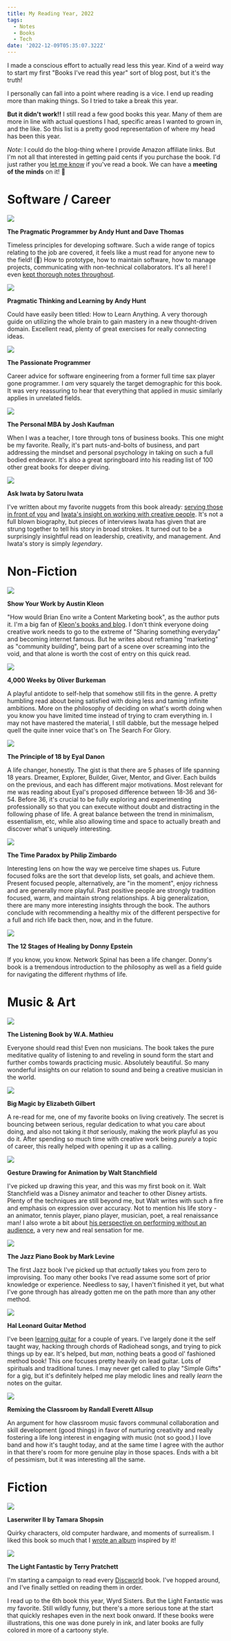 ```yaml
---
title: My Reading Year, 2022
tags:
  - Notes
  - Books
  - Tech
date: '2022-12-09T05:35:07.322Z'
---
```


I made a conscious effort to actually read less this year. Kind of a weird way to start my first "Books I've read this year" sort of blog post, but it's the truth!

I personally can fall into a point where reading is a vice. I end up reading more than making things. So I tried to take a break this year.

**But it didn't work!!** I still read a few good books this year. Many of them are more in line with actual questions I had, specific areas I wanted to grown in, and the like. So this list is a pretty good representation of where my head has been this year.

_Note_: I could do the blog-thing where I provide Amazon affiliate links. But I'm not all that interested in getting paid cents if you purchase the book. I'd just rather you [let me know](/contact) if you've read a book. We can have a **meeting of the minds** on it! 🧠

# Software / Career

<img src="https://padilla-media.s3.amazonaws.com/books/pragmatic.jpeg" className="article-book-image">

**The Pragmatic Programmer by Andy Hunt and Dave Thomas**

Timeless principles for developing software. Such a wide range of topics relating to the job are covered, it feels like a must read for anyone new to the field! (👋) How to prototype, how to maintain software, how to manage projects, communicating with non-technical collaborators. It's all here! I even [kept thorough notes throughout](/pragmaticprogramer).

<div className="clearfix">

<img src="https://padilla-media.s3.amazonaws.com/books/pragmaticThinking.jpeg" className="article-book-image">

**Pragmatic Thinking and Learning by Andy Hunt**

Could have easily been titled: How to Learn Anything. A very thorough guide on utilizing the whole brain to gain mastery in a new thought-driven domain. Excellent read, plenty of great exercises for really connecting ideas.

<div className="clearfix">

<img src="https://padilla-media.s3.amazonaws.com/books/passionateprog.jpeg" className="article-book-image">

**The Passionate Programmer**

Career advice for software engineering from a former full time sax player gone programmer. I _am_ very squarely the target demographic for this book. It was very reassuring to hear that everything that applied in music similarly applies in unrelated fields.

<div className="clearfix">

<img src="https://padilla-media.s3.amazonaws.com/books/personalmba.jpg" className="article-book-image">

**The Personal MBA by Josh Kaufman**

When I was a teacher, I tore through tons of business books. This one might be my favorite. Really, it's part nuts-and-bolts of business, and part addressing the mindset and personal psychology in taking on such a full bodied endeavor. It's also a great springboard into his reading list of 100 other great books for deeper diving.

<div className="clearfix">

<img src="https://padilla-media.s3.amazonaws.com/books/askiwata.jpg" className="article-book-image">

**Ask Iwata by Satoru Iwata**

I've written about my favorite nuggets from this book already: [serving those in front of you](/iwataontheinternet) and [Iwata's insight on working with creative people](/iwataonpeople). It's not a full blown biography, but pieces of interviews Iwata has given that are strung together to tell his story in broad strokes. It turned out to be a surprisingly insightful read on leadership, creativity, and management. And Iwata's story is simply _legendary_.

<div className="clearfix">

# Non-Fiction

<img src="https://padilla-media.s3.amazonaws.com/books/showyourwork.jpg" className="article-book-image">

**Show Your Work by Austin Kleon**

"How would Brian Eno write a Content Marketing book", as the author puts it. I'm a big fan of [Kleon's books and blog](https://austinkleon.com/). I don't think everyone doing creative work needs to go to the extreme of "Sharing something everyday" and becoming internet famous. But he writes about reframing "marketing" as "community building", being part of a scene over screaming into the void, and that alone is worth the cost of entry on this quick read.

<div className="clearfix">

<img src="https://padilla-media.s3.amazonaws.com/books/4000weeks.jpg" className="article-book-image">

**4,000 Weeks by Oliver Burkeman**

A playful antidote to self-help that somehow still fits in the genre. A pretty humbling read about being satisfied with doing less and taming infinite ambitions. More on the philosophy of deciding on what's worth doing when you know you have limited time instead of trying to cram everything in. I may not have mastered the material, I still dabble, but the message helped quell the quite inner voice that's on The Search For Glory.

<div className="clearfix">

<img src="https://padilla-media.s3.amazonaws.com/books/po18.jpg" className="article-book-image">

**The Principle of 18 by Eyal Danon**

A life changer, honestly. The gist is that there are 5 phases of life spanning 18 years. Dreamer, Explorer, Builder, Giver, Mentor, and Giver. Each builds on the previous, and each has different major motivations. Most relevant for me was reading about Eyal's proposed difference between 18-36 and 36-54. Before 36, it's crucial to be fully exploring and experimenting professionally so that you can execute without doubt and distracting in the following phase of life. A great balance between the trend in minimalism, essentialism, etc, while also allowing time and space to actually breath and discover what's uniquely interesting.

<div className="clearfix">

<img src="https://padilla-media.s3.amazonaws.com/books/timeParadox.jpeg" className="article-book-image">

**The Time Paradox by Philip Zimbardo**

Interesting lens on how the way we perceive time shapes us. Future focused folks are the sort that develop lists, set goals, and achieve them. Present focused people, alternatively, are "in the moment", enjoy richness and are generally more playful. Past positive people are strongly tradition focused, warm, and maintain strong relationships. A big generalization, there are many more interesting insights through the book. The authors conclude with recommending a healthy mix of the different perspective for a full and rich life back then, now, and in the future.

<div className="clearfix">

<img src="https://padilla-media.s3.amazonaws.com/books/12stages.jpg" className="article-book-image">

**The 12 Stages of Healing by Donny Epstein**

If you know, you know. Network Spinal has been a life changer. Donny's book is a tremendous introduction to the philosophy as well as a field guide for navigating the different rhythms of life.

<div className="clearfix">

# Music & Art

<img src="https://padilla-media.s3.amazonaws.com/books/listeningbook.jpeg" className="article-book-image">

**The Listening Book by W.A. Mathieu**

Everyone should read this! Even non musicians. The book takes the pure meditative quality of listening to and reveling in sound form the start and further combs towards practicing music. Absolutely beautiful. So many wonderful insights on our relation to sound and being a creative musician in the world.

<div className="clearfix">

<img src="https://padilla-media.s3.amazonaws.com/books/bigmagic.jpg" className="article-book-image">

**Big Magic by Elizabeth Gilbert**

A re-read for me, one of my favorite books on living creatively. The secret is bouncing between serious, regular dedication to what you care about doing, and also not taking it _that_ seriously, making the work playful as you do it. After spending so much time with creative work being _purely_ a topic of career, this really helped with opening it up as a calling.

<div className="clearfix">

<img src="https://padilla-media.s3.amazonaws.com/books/gesturedrawing.jpg" className="article-book-image">

**Gesture Drawing for Animation by Walt Stanchfield**

I've picked up drawing this year, and this was my first book on it. Walt Stanchfield was a Disney animator and teacher to other Disney artists. Plenty of the techniques are still beyond me, but Walt writes with such a fire and emphasis on expression over accuracy. Not to mention his life story - an animator, tennis player, piano player, musician, poet, a real renaissance man! I also wrote a bit about [his perspective on performing without an audience](/stanchfield), a very new and real sensation for me.

<div className="clearfix">

<img src="https://padilla-media.s3.amazonaws.com/books/jazzpianolevine.jpg" className="article-book-image">

**The Jazz Piano Book by Mark Levine**

The first Jazz book I've picked up that _actually_ takes you from zero to improvising. Too many other books I've read assume some sort of prior knowledge or experience. Needless to say, I haven't finished it yet, but what I've gone through has already gotten me on the path more than any other method.

<div className="clearfix">

<img src="https://padilla-media.s3.amazonaws.com/books/halleonardguitar.jpg" className="article-book-image">

**Hal Leonard Guitar Method**

I've been [learning guitar](https://letsgochris.bandcamp.com/album/turning-leaves) for a couple of years. I've largely done it the self taught way, hacking through chords of Radiohead songs, and trying to pick things up by ear. It's helped, but _man_, nothing beats a good ol' fashioned method book! This one focuses pretty heavily on lead guitar. Lots of spirituals and traditional tunes. I may never get called to play "Simple Gifts" for a gig, but it's definitely helped me play melodic lines and really _learn_ the notes on the guitar.

<div className="clearfix">

<img src="https://padilla-media.s3.amazonaws.com/books/remixingTheClassroom.jpg" className="article-book-image">

**Remixing the Classroom by Randall Everett Allsup**

An argument for how classroom music favors communal collaboration and skill development (good things) in favor of nurturing creativity and really fostering a life long interest in engaging with music (not so good.) I love band and how it's taught today, and at the same time I agree with the author in that there's room for more genuine play in those spaces. Ends with a bit of pessimism, but it was interesting all the same.

<div className="clearfix">

# Fiction

<img src="https://padilla-media.s3.amazonaws.com/books/laserwriterII.jpg" className="article-book-image">

**Laserwriter II by Tamara Shopsin**

Quirky characters, old computer hardware, and moments of surrealism. I liked this book so much that I [wrote an album](https://letsgochris.bandcamp.com/album/tek-serve) inspired by it!

<div className="clearfix">

<img src="https://padilla-media.s3.amazonaws.com/books/TLF.jpg" className="article-book-image">

**The Light Fantastic by Terry Pratchett**

I'm starting a campaign to read every [Discworld](https://www.terrypratchettbooks.com/book-series/discworld/) book. I've hopped around, and I've finally settled on reading them in order.

I read up to the 6th book this year, Wyrd Sisters. But the Light Fantastic was my favorite. Still wildly funny, but there's a more serious tone at the start that quickly reshapes even in the next book onward. If these books were illustrations, this one was done purely in ink, and later books are fully colored in more of a cartoony style.

<div className="clearfix">
